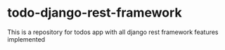 # todo-django-rest-framework
This is a repository for todos app with all django rest framework features implemented
